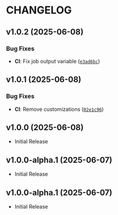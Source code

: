 # CHANGELOG

<!-- version list -->

## v1.0.2 (2025-06-08)

### Bug Fixes

- **CI**: Fix job output variable
  ([`e3ad6bc`](https://github.com/iandday/withingpy/commit/e3ad6bc2b14fc2f504698f842c0a3a1bf1814306))


## v1.0.1 (2025-06-08)

### Bug Fixes

- **CI**: Remove customizations
  ([`02e1c96`](https://github.com/iandday/withingpy/commit/02e1c96432e56f2348a18d690fa9c0388736f34a))


## v1.0.0 (2025-06-08)

- Initial Release

## v1.0.0-alpha.1 (2025-06-07)

- Initial Release

## v1.0.0-alpha.1 (2025-06-07)

- Initial Release
